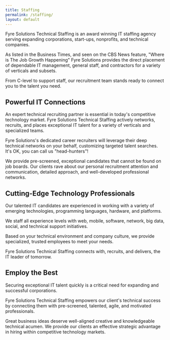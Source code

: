 ```yaml
---
title: Staffing
permalink: /staffing/
layout: default
---
```


Fyre Solutions Technical Staffing is an award winning IT staffing agency serving expanding corporations, start-ups, nonprofits, and technical companies.

As listed in the Business Times, and seen on the CBS News feature, "Where is The Job Growth Happening" Fyre Solutions provides the direct placement of dependable IT management, general staff, and contractors for a variety of verticals and subsets.

From C-level to support staff, our recruitment team stands ready to connect you to the talent you need.

## Powerful IT Connections

An expert technical recruiting partner is essential in today's competitive technology market. Fyre Solutions Technical Staffing actively networks, recruits, and places exceptional IT talent for a variety of verticals and specialized teams.

Fyre Solutions's dedicated career recruiters will leverage their deep technical networks on your behalf, customizing targeted talent searches. It's OK, you can call us "head-hunters"!

We provide pre-screened, exceptional candidates that cannot be found on job boards. Our clients rave about our personal recruitment attention and communication, detailed approach, and well-developed professional networks.

## Cutting-Edge Technology Professionals

Our talented IT candidates are experienced in working with a variety of emerging technologies, programming languages, hardware, and platforms.

We staff all experience levels with web, mobile, software, network, big data, social, and technical support initiatives.

Based on your technical environment and company culture, we provide specialized, trusted employees to meet your needs.

Fyre Solutions Technical Staffing connects with, recruits, and delivers, the IT leader of tomorrow.

## Employ the Best

Securing exceptional IT talent quickly is a critical need for expanding and successful corporations.

Fyre Solutions Technical Staffing empowers our client's technical success by connecting them with pre-screened, talented, agile, and motivated professionals.

Great business ideas deserve well-aligned creative and knowledgeable technical acumen. We provide our clients an effective strategic advantage in hiring within competitive technology markets.
